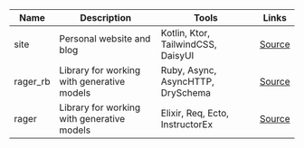 | Name | Description | Tools | Links |
|------|-------------|------------|-------|
| site | Personal website and blog | Kotlin, Ktor, TailwindCSS, DaisyUI | [Source](https://github.com/mvkvc/site) |
| rager_rb | Library for working with generative models | Ruby, Async, AsyncHTTP, DrySchema | [Source](https://github.com/mvkvc/rager_rb) |
| rager | Library for working with generative models | Elixir, Req, Ecto, InstructorEx | [Source](https://github.com/mvkvc/rager) |
